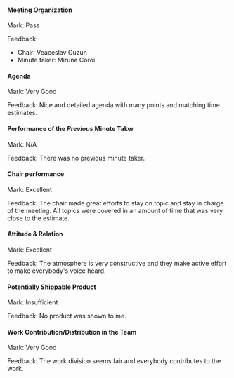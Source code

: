 #### Meeting Organization

Mark: Pass

Feedback: 
- Chair: Veaceslav Guzun
- Minute taker: Miruna Coroi


#### Agenda 

Mark: Very Good

Feedback: Nice and detailed agenda with many points and matching time estimates. 


#### Performance of the *Previous* Minute Taker

Mark: N/A

Feedback: There was no previous minute taker. 


#### Chair performance

Mark: Excellent

Feedback: The chair made great efforts to stay on topic and stay in charge of the meeting. All topics were covered in an amount of time that was very close to the estimate. 


#### Attitude & Relation

Mark: Excellent

Feedback: The atmosphere is very constructive and they make active effort to make everybody's voice heard. 


#### Potentially Shippable Product

Mark: Insufficient

Feedback: No product was shown to me. 


#### Work Contribution/Distribution in the Team

Mark: Very Good 

Feedback: The work division seems fair and everybody contributes to the work. 

